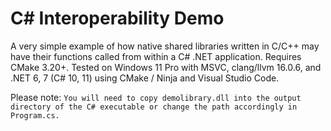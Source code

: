 # C# Interoperability Demo

A very simple example of how native shared libraries written in C/C++ may have their functions called from within a C# .NET application.
Requires CMake 3.20+. Tested on Windows 11 Pro with MSVC, clang/llvm 16.0.6, and .NET 6, 7 (C# 10, 11) using CMake / Ninja and Visual Studio Code.

Please note: 
`You will need to copy demolibrary.dll into the output directory of the C# executable or change the path accordingly in Program.cs.`
